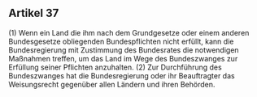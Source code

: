 ## Artikel 37

(1) Wenn ein Land die ihm nach dem Grundgesetze oder einem anderen Bundesgesetze obliegenden Bundespflichten nicht erfüllt, kann die Bundesregierung mit Zustimmung des Bundesrates die notwendigen Maßnahmen treffen, um das Land im Wege des Bundeszwanges zur Erfüllung seiner Pflichten anzuhalten.
(2) Zur Durchführung des Bundeszwanges hat die Bundesregierung oder ihr Beauftragter das Weisungsrecht gegenüber allen Ländern und ihren Behörden.

